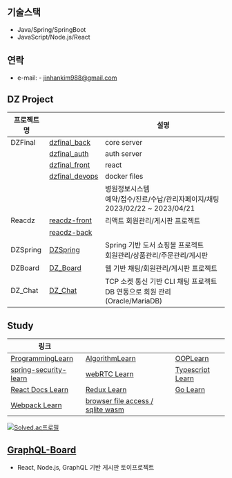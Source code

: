 
## 기술스택
- Java/Spring/SpringBoot
- JavaScript/Node.js/React

## 연락
- e-mail: - jinhankim988@gmail.com

## DZ Project
| 프로젝트명 |     | 설명 |
|------------|-------------|------|
| DZFinal | [dzfinal_back](https://github.com/jhkim988/dzfinal_back) | core server |
|  | [dzfinal_auth](https://github.com/jhkim988/dzfinal_auth) | auth server |
|  | [dzfinal_front](https://github.com/jhkim988/dzfinal_front) | react |
|  | [dzfinal_devops](https://github.com/jhkim988/devops) | docker files |
|  |  |병원정보시스템 <br> 예약/접수/진료/수납/관리자페이지/채팅  <br> 2023/02/22 ~ 2023/04/21| 
| Reacdz | [reacdz-front](https://github.com/jhkim988/reacdz-front) | 리액트 회원관리/게시판 프로젝트 |
|  | [reacdz-back](https://github.com/jhkim988/reacdz-back) |  |
| DZSpring | [DZSpring](https://github.com/jhkim988/DZSpring) | Spring 기반 도서 쇼핑몰 프로젝트 <br> 회원관리/상품관리/주문관리/게시판|
| DZBoard | [DZ_Board](https://github.com/jhkim988/DZBoard) | 웹 기반 채팅/회원관리/게시판 프로젝트 |
| DZ_Chat | [DZ_Chat](https://github.com/jhkim988/DZ_Chat) | TCP 소켓 통신 기반 CLI 채팅 프로젝트 <br> DB 연동으로 회원 관리(Oracle/MariaDB)|
## Study
|  링크  |      |      |
|------|------|------|
| [ProgrammingLearn](https://github.com/jhkim988/ProgrammingLearn) | [AlgorithmLearn](https://github.com/jhkim988/AlgorithmLearn)      | [OOPLearn](https://github.com/jhkim988/OOPLearn)       |
| [spring-security-learn](https://github.com/jhkim988/spring-security-learn) |  [webRTC Learn](https://github.com/jhkim988/web_rtc_learn) | [Typescript Learn](https://github.com/jhkim988/typescript-learn) |
| [React Docs Learn](https://github.com/jhkim988/react-docs-learn) | [Redux Learn](https://github.com/jhkim988/redux-learn)   | [Go Learn](https://github.com/jhkim988/go-learn) |
| [Webpack Learn](https://github.com/jhkim988/webpack-learn) | [browser file access / sqlite wasm](https://github.com/jhkim988/sqlite-wasm-demo)| |





[![Solved.ac프로필](http://mazassumnida.wtf/api/v2/generate_badge?boj=fccva)](https://solved.ac/fccva)

## [GraphQL-Board](https://github.com/jhkim988/Graphql-Board)
- React, Node.js, GraphQL 기반 게시판 토이프로젝트
